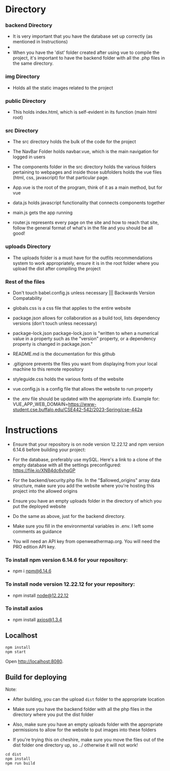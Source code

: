 # Directory

### backend Directory
* It is very important that you have the database set up correctly (as mentioned in Instructions)
* 
* When you have the 'dist' folder created after using vue to compile the project, it's important to have the backend folder with all the .php files in the same directory.

### img Directory

* Holds all the static images related to the project

### public Directory

* This holds index.html, which is self-evident in its function (main html root)

### src Directory

* The src directory holds the bulk of the code for the project

* The NavBar Folder holds navbar.vue, which is the main navigation for logged in users

* The components folder in the src directory holds the various folders pertaining to webpages and inside those subfolders holds the vue files (html, css, javascript) for that particular page.

* App.vue is the root of the program, think of it as a main method, but for vue


* data.js holds javascript functionality that connects components together


* main.js gets the app running


* router.js represents every page on the site and how to reach that site, follow the general format of what's in the file and you should be all good!

### uploads Directory
* The uploads folder is a must have for the outfits recommendations system to work appropriately, ensure it is in the root folder where you upload the dist after compiling the project


### Rest of the files

* Don't touch babel.config.js unless necessary ||| Backwards Version Compatability

* globals.css is a css file that applies to the entire website

* package.json allows for collaboration as a build tool, lists dependency versions (don't touch unless necessary)

* package-lock.json package-lock.json is "written to when a numerical value in a property such as the "version" property, or a dependency property is changed in package.json."

* README.md is the documentation for this github

* .gitignore prevents the files you want from displaying from your local machine to this remote repository

* styleguide.css holds the various fonts of the website

* vue.config.js is a config file that allows the website to run property

* the .env file should be updated with the appropriate info. Example for: VUE_APP_WEB_DOMAIN=https://www-student.cse.buffalo.edu/CSE442-542/2023-Spring/cse-442a

# Instructions

* Ensure that your repository is on node version 12.22.12 and npm version 6.14.6 before building your project:

* For the database, preferably use mySQL. Here's a link to a clone of the empty database with all the settings preconfigured: https://file.io/XNB4dc6vhqGP

* For the backend/security.php file. In the "$allowed_origins" array data structure, make sure you add the website where you're hosting this project into the allowed origins

* Ensure you have an empty uploads folder in the directory of which you put the deployed website 

* Do the same as above, just for the backend directory. 

* Make sure you fill in the environmental variables in .env. I left some comments as guidance

* You will need an API key from openweathermap.org. You will need the PRO edition API key.



### To install npm version 6.14.6 for your repository:
* npm i npm@6.14.6

### To install node version 12.22.12 for your repository:
* npm install node@12.22.12

### To install axios 
* npm install axios@1.3.4

## Localhost

```
npm install
npm start
```

Open [http://localhost:8080](http://localhost:8080).


## Build for deploying

Note: 
* After building, you can the upload `dist` folder to the appropriate location

* Make sure you have the backend folder with all the php files in the directory where you put the dist folder

* Also, make sure you have an empty uploads folder with the appropriate permissions to allow for the website to put images into these folders

* If you're trying this on cheshire, make sure you move the files out of the dist folder one directory up, so ../ otherwise it will not work!

```
cd dist
npm install
npm run build
```
